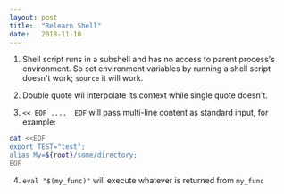 ```yaml
---
layout: post
title:  "Relearn Shell"
date:   2018-11-10
---
```


1. Shell script runs in a subshell and has no access to parent process's environment. So set environment variables by running a shell script doesn't work; `source` it will work.

2. Double quote wil interpolate its context while single quote doesn't.

3. `<< EOF ....  EOF` will pass multi-line content as standard input, for example:

```bash
cat <<EOF
export TEST="test";
alias My=${root}/some/directory;
EOF
```

4. `eval "$(my_func)"` will execute whatever is returned from `my_func`